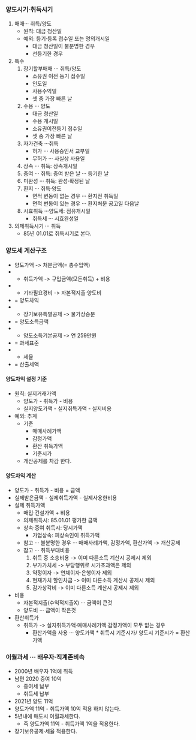 ### 양도시기·취득시기
1. 매매··· 취득/양도
    - 원칙: 대금 청산일
    - 예외: 등기·등록 접수일 또는 명의개시일
        - 대금 청산일이 불분명한 경우
        - 선등기한 경우
2. 특수
    1. 장기할부매매 ··· 취득/양도
        - 소유권 이전 등기 접수일
        - 인도일
        - 사용수익일
        - 셋 중 가장 빠른 날
    2. 수용 ··· 양도
        - 대금 청산일
        - 수용 개시일
        - 소유권이전등기 접수일
        - 셋 중 가장 빠른 날
    3. 자가건축 ···취득
        - 허가 ··· 사용승인서 교부일
        - 무허가 ··· 사실상 사용일
    4. 상속 ··· 취득: 상속개시일
    5. 증여 ··· 취득: 증여 받은 날 ··· 등기한 날
    6. 미완성 ··· 취득: 완성·확정된 날
    7. 환지 ···  취득·양도
        - 면적 변동이 없는 경우 ··· 환지전 취득일
        - 면적 변동이 있는 경우 ··· 환지처분 공고일 다음날
    8. 시효취득 ···양도세: 점유개시일
        - 취득세 ··· 시효완성일
3. 의제취득시기 ··· 취득
    - 85년 01.01로 취득시기로 본다.
### 양도세 계산구조
-   양도가액 -> 처분금액(= 총수입액)
- - 취득가액 -> 구입금액(모든취득) + 비용
- - 기타필요경비 -> 자본적지출·양도비
- = 양도차익
- - 장기보유특별공제 -> 물가상승분
- = 양도소득금액
- - 양도소득기본공제 -> 연 259만원
- = 과세표준
- * 세율
- = 산출세액
#### 양도차익 설정 기준
- 원칙: 실지거래가액
    - 양도가 - 취득가 - 비용
    - 실지양도가액 - 실지취득가액 - 실지비용
- 예외: 추계
    - 기준
        - 매매사례가액
        - 감정가액
        - 환산 취득가액
        - 기준시가
    - 개산공제를 차감 한다.
#### 양도차익 계산
- 양도가 - 취득가 - 비용 = 금액
- 실제받은금액 - 실제취득가액 - 실제사용한비용
- 실제 취득가액
    - 매입·건설가액 + 비용
    - 의제취득시: 85.01.01 평가한 금액
    - 상속·증여 취득시: 당시가액
        - 가업상속: 피상속인이 취득가액
    - 참고 ··· 불분명한 경우 ··· 매매사례가액, 감정가액, 환산가액 -> 개산공제
    - 참고 ··· 취득부대비용
        1. 취득 중 소송비용 -> 이미 다른소득 계산시 공제시 제외
        2. 부가가치세 -> 부당행위로 시가초과액은 제외
        3. 약정이자 -> 연체이자·은행이자 제외
        4. 현재가치 할인차금 -> 이미 다른소득 계산시 공제시 제외
        5. 감가상각비 -> 이미 다른소득 계산시 공제시 제외
- 비용
    - 자본적지출(수익적지출X) ··· 금액이 큰것
    - 양도비 ··· 금액이 작은것
- 환산취득가
    - 취득가 -> 실지취득가액·매매사례가액·감정가액이 모두 없는 경우
        - 환산가액을 사용 ··· 양도가액 * 취득시 기준시가/ 양도시 기준시가 = 환산가액
### 이월과세 ··· 배우자·직계존비속
- 2000년 배우자 1억에 취득
- 남편 2020 증여 10억
    - 증여세 납부
    - 취득세 납부
- 2021년 양도 11억
- 양도가액 11억 - 취득가액 10억 적용 하지 않는다.
- 5년내에 매도시 이뤌과세한다.
    - 즉 양도가액 11억 - 취득가액 1억을 적용한다.
- 장기보유공제·세율 적용한다.